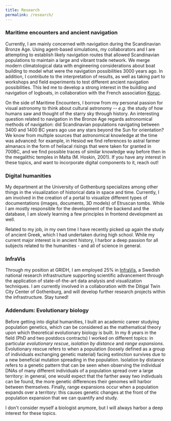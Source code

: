 ```yaml
---
title: Research
permalink: /research/
---
```


### Maritime encounters and ancient navigation

Currently, I am mainly concerned with navigation during the Scandinavian Bronze Age. Using agent-based simulations, my collaborators and I are attempting to establish likely navigation routes that allowed Scandinavian populations to maintain a large and vibrant trade network. We merge modern climatological data with engineering considerations about boat building to model what were the navigation possibilities 3000 years ago. In addition, I contribute to the interpretation of results, as well as taking part to workshops and field experiments to test different ancient navigation possibilities. This led me to develop a strong interest in the building and navigation of logboats, in collaboration with the French association [Koruc](https://www.koruc.org/).

On the side of Maritime Encounters, I borrow from my personal passion for visual astronomy to think about cultural astronomy -- _e.g._ the study of how humans saw and thought of the starry sky through history. An interesting question related to navigation in the Bronze Age regards astronomical methods of navigation: did Scandinavian populations navigating between 3400 and 1400 BC years ago use any stars beyond the Sun for orientation? We know from multiple sources that astronomical knowledge at the time was advanced: for example, in Hesiod we find references to astral farmer almanacs in the form of heliacal risings that were taken for granted in 700BC, and we find possible traces of similar knowledge way before then in the megalithic temples in Malta (M. Hoskin, 2001). If you have any interest in these topics, and want to incorporate digital components to it, reach out!

### Digital humanities

My department at the University of Gothenburg specializes among other things in the visualization of historical data in space and time. Currently, I am involved in the creation of a portal to visualize different types of documentations (images, documents, 3D models) of Etruscan tombs. While I am mostly responsible for the development of the backend and the database, I am slowly learning a few principles in frontend development as well.

Related to my job, in my own time I have recently picked up again the study of ancient Greek, which I had undertaken during high school. While my current major interest is in ancient history, I harbor a deep passion for all subjects related to the humanities - and all of science in general.

### InfraVis

Through my position at GRIDH, I am employed 25% in [InfraVis](https://infravis.se/), a Swedish national research infrastructure supporting scientific advancement through the application of state-of-the-art data analysis and visualization techniques. I am currently involved in a collaboration with the Ditigal Twin City Center of Gothenburg, and will develop further research projects within the infrastructure. Stay tuned!


### Addendum: Evolutionary biology

Before getting into digital humanities, I built an academic career studying population genetics, which can be considered as the mathematical theory upon which theoretical evolutionary biology is built. In my 8 years in the field (PhD and two postdocs contracts) I worked on different topics: in particular _evolutionary rescue_, _isolation by distance_ and _range expansions_. Evolutionary rescue refers to when a population (loosely defined as a group of individuals exchanging genetic material) facing extinction survives due to a new beneficial mutation spreading in the population. Isolation by distance refers to a genetic pattern that can be seen when observing the individual DNAs of many different individuals of a population spread over a large territory: in general, one would expect that the farther away two indivduals can be found, the more genetic differences their genomes will harbor between themselves. Finally, range expansions occur when a population expands over a territory: this causes genetic changes at the front of the population expansion that we can quantify and study.

I don't consider myself a biologist anymore, but I will always harbor a deep interest for these topics.
